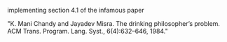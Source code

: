 implementing section 4.1 of the infamous paper 

"K. Mani Chandy and Jayadev Misra. The drinking philosopher’s problem. ACM Trans. Program.
Lang. Syst., 6(4):632–646, 1984."
